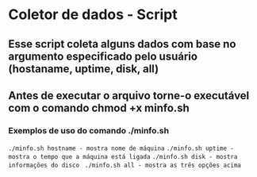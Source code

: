 # Coletor de dados - Script
## Esse script coleta alguns dados com base no argumento especificado pelo usuário (hostaname, uptime, disk, all)
## Antes de executar o arquivo torne-o executável com o comando chmod +x minfo.sh
### Exemplos de uso do comando ./minfo.sh
`./minfo.sh hostname - mostra nome de máquina`
`./minfo.sh uptime - mostra o tempo que a máquina está ligada`
`./minfo.sh disk - mostra informações do disco `
`./minfo.sh all - mostra as três opções acima `
